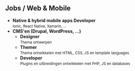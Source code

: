 Jobs **/ Web & Mobile**
-----------------------

- **Native & hybrid mobile apps Developer**   
  <small>Ionic, React Native, Xamarin, ...</small> 
- **CMS'en (Drupal, WordPress, ...)**
  - **Designer**  
    <small>Thema ontwerpen</small>
  - **Themer**  
    <small>Thema ontwikkelen met HTML, CSS, JS en template languages</small>
  - **Developer**  
    <small>Plugins en uitbreidingen ontwikkelen met PHP, JS en databases</small>